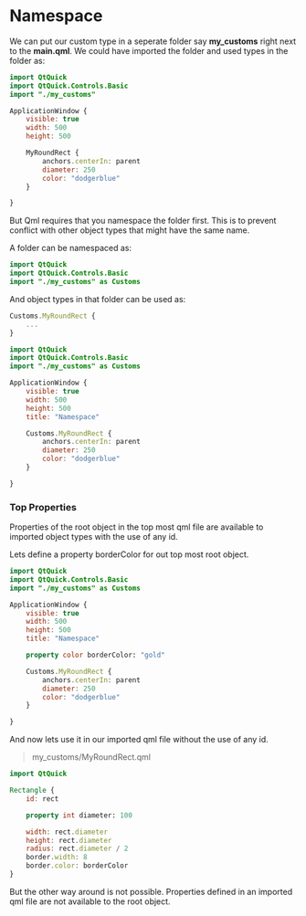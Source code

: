 # Namespace

We can put our custom type in a seperate folder say **my_customs** right next to the **main.qml**. We could have imported the folder and used types in the folder as:

```qml
import QtQuick
import QtQuick.Controls.Basic
import "./my_customs"

ApplicationWindow {
    visible: true
    width: 500
    height: 500

    MyRoundRect {
        anchors.centerIn: parent
        diameter: 250
        color: "dodgerblue"
    }

}
```

But Qml requires that you namespace the folder first. This is to prevent conflict with other object types that might have the same name.

A folder can be namespaced as:

```qml
import QtQuick
import QtQuick.Controls.Basic
import "./my_customs" as Customs
```

And object types in that folder can be used as:

```qml
Customs.MyRoundRect {
    ...
}
```

```qml
import QtQuick
import QtQuick.Controls.Basic
import "./my_customs" as Customs

ApplicationWindow {
    visible: true
    width: 500
    height: 500
    title: "Namespace"

    Customs.MyRoundRect {
        anchors.centerIn: parent
        diameter: 250
        color: "dodgerblue"
    }

}
```

### Top Properties

Properties of the root object in the top most qml file are available to imported object types with  the use of any id.

Lets define a property borderColor for out top most root object.

```qml
import QtQuick
import QtQuick.Controls.Basic
import "./my_customs" as Customs

ApplicationWindow {
    visible: true
    width: 500
    height: 500
    title: "Namespace"

    property color borderColor: "gold"

    Customs.MyRoundRect {
        anchors.centerIn: parent
        diameter: 250
        color: "dodgerblue"
    }

}
```

And now lets use it in our imported qml file without the use of any id.

> my_customs/MyRoundRect.qml

```qml
import QtQuick

Rectangle {
    id: rect

    property int diameter: 100

    width: rect.diameter
    height: rect.diameter
    radius: rect.diameter / 2
    border.width: 8
    border.color: borderColor
}
```

But the other way around is not possible. Properties defined in an imported qml file are not available to the root object.
